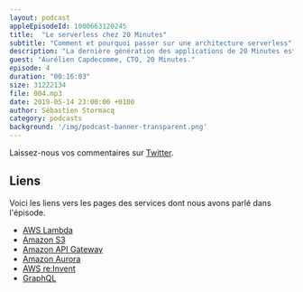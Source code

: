 ```yaml
---
layout: podcast
appleEpisodeId: 1000663120245
title:  "Le serverless chez 20 Minutes"
subtitle: "Comment et pourquoi passer sur une architecture serverless"
description: "La dernière génération des applications de 20 Minutes est entièrement basée sur du serverless (AWS Lambda, Amazon API Gateway, Amazon S3,...).  Découvrez pourquoi et comment ils ont adopté ce type d'architecture, leurs challenges et les bénéfices qu'ils en tirent."
guest: "Aurélien Capdecomme, CTO, 20 Minutes."
episode: 4
duration: "00:16:03"
size: 31222134
file: 004.mp3  
date: 2019-05-14 23:00:00 +0100
author: Sébastien Stormacq
category: podcasts
background: '/img/podcast-banner-transparent.png'
---
```


Laissez-nous vos commentaires sur [Twitter](https://twitter.com/sebsto).

## Liens

Voici les liens vers les pages des services dont nous avons parlé dans l'épisode.

- [AWS Lambda](https://aws.amazon.com/lambda/)
- [Amazon S3](https://aws.amazon.com/s3/)
- [Amazon API Gateway](https://aws.amazon.com/apigateway)
- [Amazon Aurora](https://aws.amazon.com/rds/aurora/)
- [AWS re:Invent](https://reinvent.awsevents.com/)
- [GraphQL](https://graphql.org/)